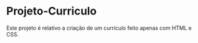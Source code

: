 # Projeto-Curriculo
Este projeto é relativo a criação de um currículo feito apenas com HTML e CSS. 
